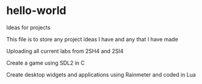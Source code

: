 # hello-world
Ideas for projects

This file is to store any project ideas I have and any that I have made

Uploading all current labs from 2SH4 and 2SI4

Create a game using SDL2 in C

Create desktop widgets and applications using Rainmeter and coded in Lua
